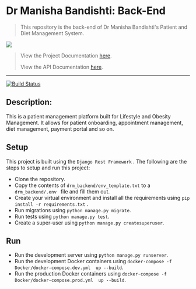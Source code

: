 # Dr Manisha Bandishti: Back-End

> This repository is the back-end of Dr Manisha Bandishti's Patient and Diet Management System.

<img src="https://s3.us-west-2.amazonaws.com/secure.notion-static.com/d3837adb-d1ea-4fae-aef7-4b16e43ffb3d/drm_logo_black.png?X-Amz-Algorithm=AWS4-HMAC-SHA256&X-Amz-Credential=AKIAT73L2G45O3KS52Y5%2F20200904%2Fus-west-2%2Fs3%2Faws4_request&X-Amz-Date=20200904T071036Z&X-Amz-Expires=86400&X-Amz-Signature=23cf5f81737cb6103ae403ee81fcbb7c29a48a7a81968052af2346d9c4100978&X-Amz-SignedHeaders=host&response-content-disposition=filename%20%3D%22drm_logo_black.png%22">

> View the Project Documentation [here](https://www.notion.so/Dr-Manisha-Bandishti-Back-End-24820115c5564fc9a78c6f9ae30ac0b1).
>
> View the API Documentation [here](https://documenter.getpostman.com/view/8369112/TVKEVwYd).

---
[![Build Status](https://travis-ci.org/SameeranB/drm_backend.svg?branch=master)](https://travis-ci.org/SameeranB/drm_backend)

## Description:

This is a patient management platform built for Lifestyle and Obesity Management. It allows for patient onboarding, appointment management, diet management, payment portal and so on.


## Setup

This project is built using the `Django Rest Framework` . The following are the steps to setup and run this project:

* Clone the repository.
* Copy the contents of `drm_backend/env_template.txt` to a `drm_backend/.env ` file and fill them out.
* Create your virtual environment and install all the requirements using `pip install -r requirements.txt` .
* Run migrations using `python manage.py migrate`.
* Run tests using `python manage.py test`.
* Create a super-user using `python manage.py createsuperuser`.

## Run

* Run the development server using `python manage.py runserver`.
* Run the development Docker containers using `docker-compose -f Docker/docker-compose.dev.yml  up --build`.
* Run the production Docker containers using `docker-compose -f Docker/docker-compose.prod.yml  up --build`.

